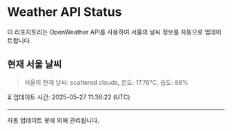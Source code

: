 
# Weather API Status

이 리포지토리는 OpenWeather API를 사용하여 서울의 날씨 정보를 자동으로 업데이트합니다.

## 현재 서울 날씨
> 서울의 현재 날씨: scattered clouds, 온도: 17.76°C, 습도: 88%

⏳ 업데이트 시간: 2025-05-27 11:36:22 (UTC)

---
자동 업데이트 봇에 의해 관리됩니다.
